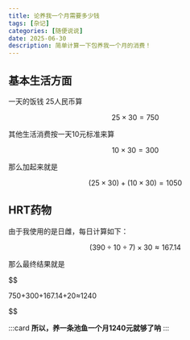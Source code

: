 ```yaml
---
title: 论养我一个月需要多少钱
tags: [杂记]
categories: [随便说说]
date: 2025-06-30
description: 简单计算一下包养我一个月的消费！
---
```


## 基本生活方面

一天的饭钱 25人民币算

$$
25 × 30 = 750
$$

其他生活消费按一天10元标准来算

$$
10 × 30 = 300
$$

那么加起来就是

$$
(25×30)+(10×30)=1050
$$

## HRT药物

由于我使用的是日雌，每日计算如下：

$$
(390÷10÷7)×30≈167.14
$$

那么最终结果就是

$$

750+300+167.14+20≈1240

$$

:::card
**所以，养一条池鱼一个月1240元就够了呐**
:::